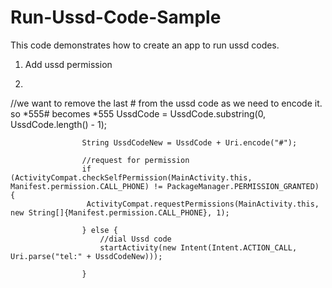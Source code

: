 # Run-Ussd-Code-Sample
This code demonstrates how to create an app to run ussd codes.

1. Add ussd permission
 <uses-permission android:name="android.permission.CALL_PHONE"/>
 
 2.    
 
   //we want to remove the last # from the ussd code as we need to encode it. so *555# becomes *555
                    UssdCode = UssdCode.substring(0, UssdCode.length() - 1);

                    String UssdCodeNew = UssdCode + Uri.encode("#");

                    //request for permission
                    if (ActivityCompat.checkSelfPermission(MainActivity.this, Manifest.permission.CALL_PHONE) != PackageManager.PERMISSION_GRANTED) {
                     ActivityCompat.requestPermissions(MainActivity.this, new String[]{Manifest.permission.CALL_PHONE}, 1);

                    } else {
                        //dial Ussd code
                        startActivity(new Intent(Intent.ACTION_CALL, Uri.parse("tel:" + UssdCodeNew)));

                    }
